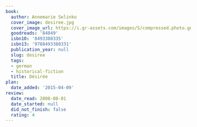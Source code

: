 ```yaml
---
book:
  author: Annemarie Selinko
  cover_image: desiree.jpg
  cover_image_url: https://i.gr-assets.com/images/S/compressed.photo.goodreads.com/books/1171048586l/84049.jpg
  goodreads: '84049'
  isbn10: '8493388335'
  isbn13: '9788493388331'
  publication_year: null
  slug: desiree
  tags:
  - german
  - historical-fiction
  title: Désirée
plan:
  date_added: '2015-04-09'
review:
  date_read: 2008-08-01
  date_started: null
  did_not_finish: false
  rating: 4
---
```

